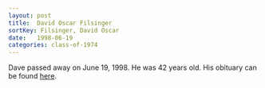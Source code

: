 ```yaml
---
layout: post
title:  David Oscar Filsinger
sortKey: Filsinger, David Oscar
date:   1998-06-19
categories: class-of-1974
---
```

Dave passed away on June 19, 1998. He was 42 years old. His obituary can be found [here](http://tinyurl.com/nlprucw).
